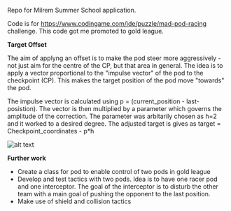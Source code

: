 Repo for Milrem Summer School application.

Code is for https://www.codingame.com/ide/puzzle/mad-pod-racing challenge. This code got me promoted to gold league.

**Target Offset**

The aim of applyng an offset is to make the pod steer more aggressively - not just aim for the centre of the CP, but that area in general. The idea is to apply a vector proportional to the "impulse vector" of the pod to the checkpoint (CP). This makes the target position of the pod move "towards" the pod.

The impulse vector is calculated using p = (current_position - last-posistion). The vector is then multiplied by a parameter which governs the amplitude of the correction. The parameter was arbitarily chosen as h=2 and it worked to a desired degree. The adjusted target is gives as target = Checkpoint_coordinates - p*h

![alt text](http://url/to/img.png)

**Further work**
- Create a class for pod to enable control of two pods in gold league
- Develop and test tactics with two pods. Idea is to have one racer pod and one interceptor. The goal of the interceptor is to disturb the other team with a main goal of pushing the opponent to the last position.
- Make use of shield and collision tactics
